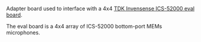 Adapter board used to interface with a 4x4 [TDK Invensense ICS-52000 eval board](https://www.digikey.com/en/product-highlight/i/invensense/ics-52000-tdm-array-demo-board).

The eval board is a 4x4 array of ICS-52000 bottom-port MEMs microphones.
